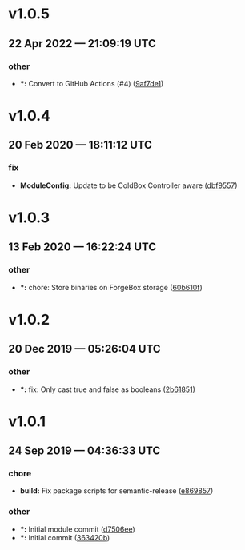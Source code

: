 # v1.0.5
## 22 Apr 2022 — 21:09:19 UTC

### other

+ __\*:__ Convert to GitHub Actions (#4) ([9af7de1](https://github.com/elpete/cbyaml/commit/9af7de12546c62915441480ea16d4f18227e7642))


# v1.0.4
## 20 Feb 2020 — 18:11:12 UTC

### fix

+ __ModuleConfig:__ Update to be ColdBox Controller aware ([dbf9557](https://github.com/elpete/cbyaml/commit/dbf95571a759e1ab17a64ccea646f8c9eb254a63))


# v1.0.3
## 13 Feb 2020 — 16:22:24 UTC

### other

+ __\*:__ chore: Store binaries on ForgeBox storage
 ([60b610f](https://github.com/elpete/cbyaml/commit/60b610f243fa6f8bb229b650aae97bc3d260303f))


# v1.0.2
## 20 Dec 2019 — 05:26:04 UTC

### other

+ __\*:__ fix: Only cast true and false as booleans ([2b61851](https://github.com/elpete/cbyaml/commit/2b61851fc9abcd356bd69cdfb07654c0819aa498))


# v1.0.1
## 24 Sep 2019 — 04:36:33 UTC

### chore

+ __build:__ Fix package scripts for semantic-release
 ([e869857](https://github.com/elpete/cbyaml/commit/e869857e549e6c188d1521d424844da342a16775))

### other

+ __\*:__ Initial module commit
 ([d7506ee](https://github.com/elpete/cbyaml/commit/d7506ee9565c41880537d6951dc826ba88ea8e3d))
+ __\*:__ Initial commit ([363420b](https://github.com/elpete/cbyaml/commit/363420b853bc96c86f8ca10c9e4fbe593004df93))
